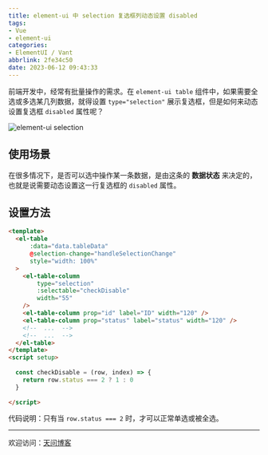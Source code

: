 ```yaml
---
title: element-ui 中 selection 复选框列动态设置 disabled
tags:
- Vue
- element-ui
categories:
- ElementUI / Vant
abbrlink: 2fe34c50
date: 2023-06-12 09:43:33
---
```


前端开发中，经常有批量操作的需求。在 `element-ui table` 组件中，如果需要全选或多选某几列数据，就得设置 `type="selection"` 展示复选框，但是如何来动态设置复选框 `disabled` 属性呢？

![element-ui selection](https://tiven.cn/static/img/img-element-02-BD994K2IgagSMCSKo1YeC.jpg)

<!-- more -->

## 使用场景

在很多情况下，是否可以选中操作某一条数据，是由这条的 **数据状态** 来决定的，也就是说需要动态设置这一行复选框的 `disabled` 属性。

## 设置方法

```html
<template>
  <el-table
      :data="data.tableData"
      @selection-change="handleSelectionChange"
      style="width: 100%"
  >
    <el-table-column
        type="selection"
        :selectable="checkDisable"
        width="55"
    />
    <el-table-column prop="id" label="ID" width="120" />
    <el-table-column prop="status" label="status" width="120" />
    <!--  ...  -->
    <!--  ...  -->
  </el-table>
</template>
<script setup>
  
  const checkDisable = (row, index) => {
    return row.status === 2 ? 1 : 0
  }
  
</script>
```

代码说明：只有当 `row.status === 2` 时，才可以正常单选或被全选。

---

欢迎访问：[天问博客](https://tiven.cn/p/2fe34c50/ "天问博客-专注于大前端技术")

